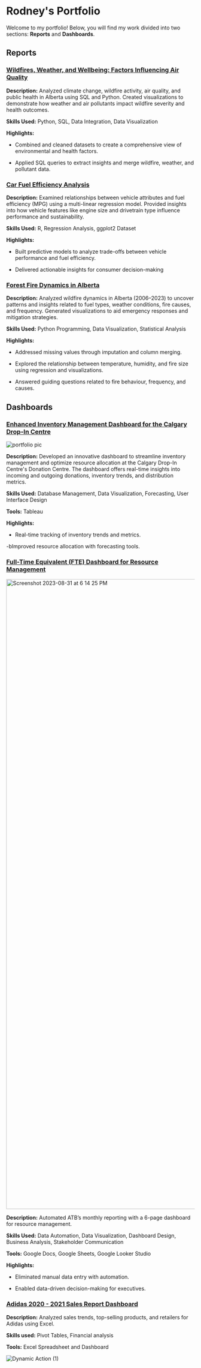 # Rodney's Portfolio

Welcome to my portfolio! Below, you will find my work divided into two sections: **Reports** and **Dashboards**.


## Reports

### [Wildfires, Weather, and Wellbeing: Factors Influencing Air Quality](https://github.com/rodney-sibanda/Wildfires-Weather-and-Wellbeing)
**Description:** Analyzed climate change, wildfire activity, air quality, and public health in Alberta using SQL and Python. Created visualizations to demonstrate how weather and air pollutants impact wildfire severity and health outcomes.

**Skills Used:** Python, SQL, Data Integration, Data Visualization

**Highlights:**

- Combined and cleaned datasets to create a comprehensive view of environmental and health factors.

- Applied SQL queries to extract insights and merge wildfire, weather, and pollutant data.

### [Car Fuel Efficiency Analysis](https://github.com/rodney-sibanda/Car-Fuel-Efficiency-Analysis/tree/main)
**Description:** Examined relationships between vehicle attributes and fuel efficiency (MPG) using a multi-linear regression model. Provided insights into how vehicle features like engine size and drivetrain type influence performance and sustainability.

**Skills Used:**  R, Regression Analysis, ggplot2 Dataset

**Highlights:**

- Built predictive models to analyze trade-offs between vehicle performance and fuel efficiency.

- Delivered actionable insights for consumer decision-making

### [Forest Fire Dynamics in Alberta]([https://github.com/rodney-sibanda/Wildfire-Dynamics-Alberta)

**Description:** Analyzed wildfire dynamics in Alberta (2006–2023) to uncover patterns and insights related to fuel types, weather conditions, fire causes, and frequency. Generated visualizations to aid emergency responses and mitigation strategies.  

**Skills Used:** Python Programming, Data Visualization, Statistical Analysis  

**Highlights:**
- Addressed missing values through imputation and column merging.

- Explored the relationship between temperature, humidity, and fire size using regression and visualizations.

- Answered guiding questions related to fire behaviour, frequency, and causes.

## Dashboards

### [Enhanced Inventory Management Dashboard for the Calgary Drop-In Centre](https://github.com/rodney-sibanda/Calgary-Drop-In-Centre-Dashboard/blob/main/README.md)

![portfolio pic ](https://github.com/rodney-sibanda/Rodney-sPortfolio/assets/126027138/9218029b-7ff5-4f74-8294-95346b8a616a)

**Description:** Developed an innovative dashboard to streamline inventory management and optimize resource allocation at the Calgary Drop-In Centre's Donation Centre. The dashboard offers real-time insights into incoming and outgoing donations, inventory trends, and distribution metrics.

**Skills Used:**  Database Management, Data Visualization, Forecasting, User Interface Design 

**Tools:** Tableau

**Highlights:**

- Real-time tracking of inventory trends and metrics.

-bImproved resource allocation with forecasting tools.

### [Full-Time Equivalent (FTE) Dashboard for Resource Management](https://github.com/rodney-sibanda/FTE_Dashbaord)

<img width="1680" alt="Screenshot 2023-08-31 at 6 14 25 PM" src="https://github.com/rodney-sibanda/Rodney-sPortfolio/assets/126027138/0b826742-f349-4642-984c-80aa24bfe631">


**Description:** Automated ATB’s monthly reporting with a 6-page dashboard for resource management.

**Skills Used:** Data Automation, Data Visualization, Dashboard Design, Business Analysis, Stakeholder Communication

**Tools:** Google Docs, Google Sheets, Google Looker Studio

**Highlights:**

- Eliminated manual data entry with automation.

- Enabled data-driven decision-making for executives.


### [Adidas 2020 - 2021 Sales Report Dashboard](https://github.com/rodney-sibanda/Adidas-Sale-Report-2020---2021---DB---Excel)

**Description:** Analyzed sales trends, top-selling products, and retailers for Adidas using Excel. 

**Skills used:** Pivot Tables, Financial analysis

**Tools:** Excel Spreadsheet and Dashboard 

![Dynamic Action (1)](https://user-images.githubusercontent.com/126027138/221468950-905a88c9-b4bf-4e62-b1c7-736f7a20250f.gif)




